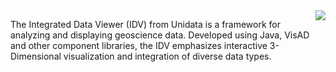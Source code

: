 <img src="http://www.ucar.edu/highlights/2007/images/globe2.jpg" align="right" />

The Integrated Data Viewer (IDV) from Unidata is a framework for analyzing and displaying geoscience data. Developed using Java, VisAD and other component libraries, the IDV emphasizes interactive 3-Dimensional visualization and integration of diverse data types.
